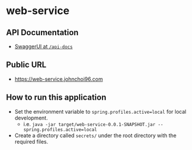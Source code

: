 # web-service

## API Documentation

* [SwaggerUI at `/api-docs`](https://web-service.johnchoi96.com/api-docs)

## Public URL

* https://web-service.johnchoi96.com

## How to run this application

* Set the environment variable to `spring.profiles.active=local` for local development.
    - i.e. `java -jar target/web-service-0.0.1-SNAPSHOT.jar --spring.profiles.active=local`
* Create a directory called `secrets/` under the root directory with the required files.
